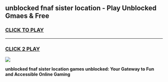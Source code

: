 
## unblocked fnaf sister location - Play Unblocked Gmaes & Free
<h3>
<a href="https://news.freeplayer.one?title=unblocked_fnaf_sister_location&ref=16F">CLICK TO PLAY</a></h3>
<hr>

<h3>
<a href="https://news.freeplayer.one?title=unblocked_fnaf_sister_location&ref=16F">CLICK 2 PLAY</a>
  
</h3>

<a href="https://news.freeplayer.one?title=unblocked_fnaf_sister_location&ref=16F/"><img src="https://clearcache.store/games.png"></a>


**unblocked fnaf sister location games unblocked: Your Gateway to Fun and Accessible Online Gaming**
